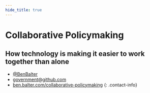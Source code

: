 ```yaml
---
hide_title: true
---
```


# Collaborative Policymaking

## How technology is making it easier to work together than alone

* [@BenBalter](http://twitter.com/benbalter)
* <government@github.com>
* [ben.balter.com/collaborative-policymaking](http://ben.balter.com/collaborative-policymaking)
{: .contact-info}
